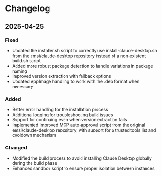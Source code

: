 # Changelog

## 2025-04-25
### Fixed
- Updated the installer.sh script to correctly use install-claude-desktop.sh from the emsi/claude-desktop repository instead of a non-existent build.sh script
- Added more robust package detection to handle variations in package naming
- Improved version extraction with fallback options
- Updated AppImage handling to work with the .deb format when necessary

### Added
- Better error handling for the installation process
- Additional logging for troubleshooting build issues
- Support for continuing even when version extraction fails
- Implemented improved MCP auto-approval script from the original emsi/claude-desktop repository, with support for a trusted tools list and cooldown mechanism

### Changed
- Modified the build process to avoid installing Claude Desktop globally during the build phase
- Enhanced sandbox script to ensure proper isolation between instances
